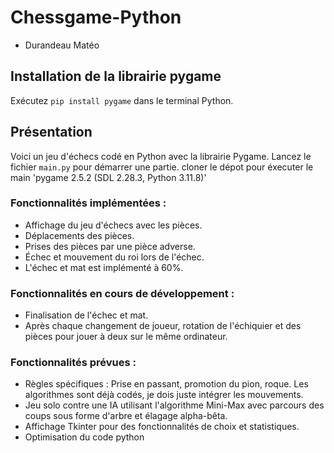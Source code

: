 # Chessgame-Python
- Durandeau Matéo

## Installation de la librairie pygame

Exécutez `pip install pygame` dans le terminal Python.


## Présentation

Voici un jeu d'échecs codé en Python avec la librairie Pygame. Lancez le fichier `main.py` pour démarrer une partie.
cloner le dépot pour éxecuter le main
'pygame 2.5.2 (SDL 2.28.3, Python 3.11.8)'

### Fonctionnalités implémentées : 
- Affichage du jeu d'échecs avec les pièces.
- Déplacements des pièces.
- Prises des pièces par une pièce adverse.
- Échec et mouvement du roi lors de l'échec.
- L'échec et mat est implémenté à 60%.

### Fonctionnalités en cours de développement : 
- Finalisation de l'échec et mat.
- Après chaque changement de joueur, rotation de l'échiquier et des pièces pour jouer à deux sur le même ordinateur.

### Fonctionnalités prévues : 
- Règles spécifiques : Prise en passant, promotion du pion, roque. Les algorithmes sont déjà codés, je dois juste intégrer les mouvements.
- Jeu solo contre une IA utilisant l'algorithme Mini-Max avec parcours des coups sous forme d'arbre et élagage alpha-bêta.
- Affichage Tkinter pour des fonctionnalités de choix et statistiques.
- Optimisation du code python
  
